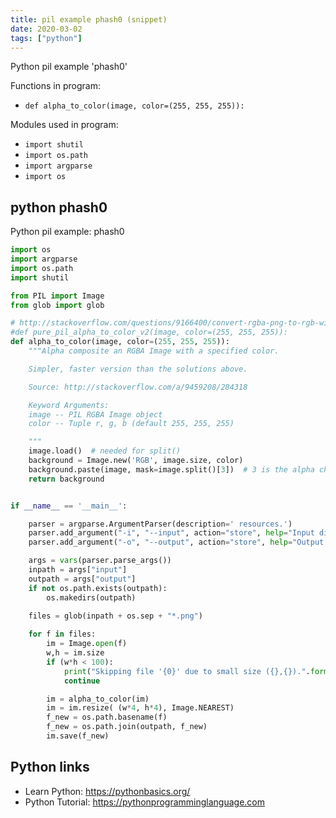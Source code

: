 ```yaml
---
title: pil example phash0 (snippet)
date: 2020-03-02
tags: ["python"]
---
```

Python pil example 'phash0'

Functions in program: 
* `def alpha_to_color(image, color=(255, 255, 255)):`

Modules used in program: 
* `import shutil`
* `import os.path`
* `import argparse`
* `import os`

## python phash0

Python pil example: phash0

```python
import os
import argparse
import os.path
import shutil

from PIL import Image
from glob import glob

# http://stackoverflow.com/questions/9166400/convert-rgba-png-to-rgb-with-pil
#def pure_pil_alpha_to_color_v2(image, color=(255, 255, 255)):
def alpha_to_color(image, color=(255, 255, 255)):
    """Alpha composite an RGBA Image with a specified color.

    Simpler, faster version than the solutions above.

    Source: http://stackoverflow.com/a/9459208/284318

    Keyword Arguments:
    image -- PIL RGBA Image object
    color -- Tuple r, g, b (default 255, 255, 255)

    """
    image.load()  # needed for split()
    background = Image.new('RGB', image.size, color)
    background.paste(image, mask=image.split()[3])  # 3 is the alpha channel
    return background


if __name__ == '__main__':

    parser = argparse.ArgumentParser(description=' resources.')
    parser.add_argument("-i", "--input", action="store", help="Input directory", required=True)
    parser.add_argument("-o", "--output", action="store", help="Output directory", required=True)

    args = vars(parser.parse_args())
    inpath = args["input"]
    outpath = args["output"]
    if not os.path.exists(outpath):
        os.makedirs(outpath)

    files = glob(inpath + os.sep + "*.png")
   
    for f in files:
        im = Image.open(f)
        w,h = im.size
        if (w*h < 100):
            print("Skipping file '{0}' due to small size ({},{}).".format(f,w,h))
            continue

        im = alpha_to_color(im)
        im = im.resize( (w*4, h*4), Image.NEAREST)
        f_new = os.path.basename(f)
        f_new = os.path.join(outpath, f_new)
        im.save(f_new)


```

## Python links

- Learn Python: https://pythonbasics.org/
- Python Tutorial: https://pythonprogramminglanguage.com
